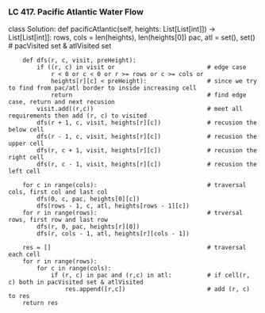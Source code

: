 ### LC 417. Pacific Atlantic Water Flow
class Solution:
    def pacificAtlantic(self, heights: List[List[int]]) -> List[List[int]]:
        rows, cols = len(heights), len(heights[0])
        pac, atl = set(), set()                             # pacVisited set & atlVisited set

        def dfs(r, c, visit, preHeight):
            if ((r, c) in visit or                          # edge case
                r < 0 or c < 0 or r >= rows or c >= cols or
                heights[r][c] < preHeight):                 # since we try to find from pac/atl border to inside increasing cell
                return                                      # find edge case, return and next recusion
            visit.add((r,c))                                # meet all requirements then add (r, c) to visited
            dfs(r + 1, c, visit, heights[r][c])             # recusion the below cell
            dfs(r - 1, c, visit, heights[r][c])             # recusion the upper cell
            dfs(r, c + 1, visit, heights[r][c])             # recusion the right cell
            dfs(r, c - 1, visit, heights[r][c])             # recusion the left cell

        for c in range(cols):                               # traversal cols, first col and last col
            dfs(0, c, pac, heights[0][c])
            dfs(rows - 1, c, atl, heights[rows - 1][c])
        for r in range(rows):                               # trversal rows, first row and last row
            dfs(r, 0, pac, heights[r][0])
            dfs(r, cols - 1, atl, heights[r][cols - 1])
        
        res = []                                            # traversal each cell
        for r in range(rows):
            for c in range(cols):
                if (r, c) in pac and (r,c) in atl:          # if cell(r, c) both in pacVisited set & atlVisited
                    res.append([r,c])                       # add (r, c) to res
        return res